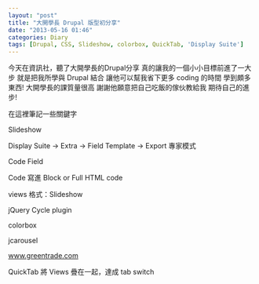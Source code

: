 ```yaml
---
layout: "post"
title: "大開學長 Drupal 版型初分享"
date: "2013-05-16 01:46"
categories: Diary
tags: [Drupal, CSS, Slideshow, colorbox, QuickTab, 'Display Suite']
---
```


今天在資訊社，聽了大開學長的Drupal分享
真的讓我的一個小小目標前進了一大步
就是把我所學與 Drupal 結合
讓他可以幫我省下更多 coding 的時間
學到頗多東西! 大開學長的課質量很高
謝謝他願意把自己吃飯的傢伙教給我
期待自己的進步!

在這裡筆記一些關鍵字

Slideshow

Display Suite -> Extra -> Field Template -> Export 專家模式

Code Field

Code 寫進 Block or Full HTML code

views 格式：Slideshow

jQuery Cycle plugin

colorbox

jcarousel

www.greentrade.com

QuickTab 將 Views 疊在一起，達成 tab switch

